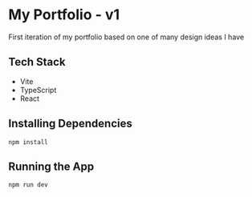 # My Portfolio - v1

First iteration of my portfolio based on one of many design ideas I have



## Tech Stack

- Vite
- TypeScript
- React

## Installing Dependencies

```ssh
npm install
```

## Running the App

```ssh
npm run dev
```
